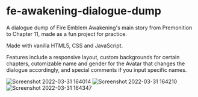 # fe-awakening-dialogue-dump
A dialogue dump of Fire Emblem Awakening's main story from Premonition to Chapter 11, made as a fun project for practice.

Made with vanilla HTML5, CSS and JavaScript.

Features include a responsive layout, custom backgrounds for certain chapters, cutomizable name and gender for the Avatar that changes the dialogue accordingly, and special comments if you input specific names.

![Screenshot 2022-03-31 164014](https://user-images.githubusercontent.com/47054449/161082049-cc694436-1779-4436-a125-5282372e7b84.png)
![Screenshot 2022-03-31 164210](https://user-images.githubusercontent.com/47054449/161082883-6cc29b15-5404-4113-89ca-856c97b57df6.png)
![Screenshot 2022-03-31 164347](https://user-images.githubusercontent.com/47054449/161082894-dffcc4d6-7e7f-471f-bb0a-22692eddb3b2.png)
